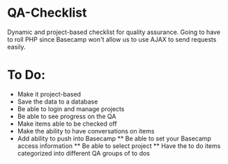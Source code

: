 QA-Checklist
============

Dynamic and project-based checklist for quality assurance. Going to have to roll PHP since Basecamp won't allow us to use AJAX to send requests easily.

To Do:
============
* Make it project-based
* Save the data to a database
* Be able to login and manage projects
* Be able to see progress on the QA
* Make items able to be checked off
* Make the ability to have conversations on items
* Add ability to push into Basecamp
** Be able to set your Basecamp access information
** Be able to select project
** Have the to do items categorized into different QA groups of to dos